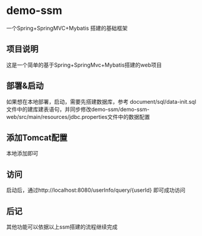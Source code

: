 # demo-ssm
一个Spring+SpringMVC+Mybatis 搭建的基础框架

## 项目说明
这是一个简单的基于Spring+SpringMvc+Mybatis搭建的web项目

## 部署&启动
如果想在本地部署，启动，需要先搭建数据库，参考 document/sql/data-init.sql 文件中的建库建表语句，并同步修改demo-ssm/demo-ssm-web/src/main/resources/jdbc.properties文件中的数据配置

## 添加Tomcat配置
本地添加即可

## 访问
启动后，通过http://localhost:8080/userInfo/query/{userId} 即可成功访问

## 后记
其他功能可以依据以上ssm搭建的流程继续完成